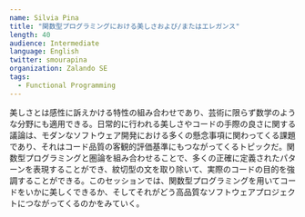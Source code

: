 ```yaml
---
name: Silvia Pina
title: "関数型プログラミングにおける美しさおよび/またはエレガンス"
length: 40
audience: Intermediate
language: English
twitter: smourapina
organization: Zalando SE
tags:
  - Functional Programming
---
```

美しさとは感性に訴えかける特性の組み合わせであり、芸術に限らず数学のような分野にも適用できる。日常的に行われる美しさやコードの手際の良さに関する議論は、モダンなソフトウェア開発における多くの懸念事項に関わってくる課題であり、それはコード品質の客観的評価基準にもつながってくるトピックだ。関数型プログラミングと圏論を組み合わせることで、多くの正確に定義されたパターンを表現することができ、紋切型の文を取り除いて、実際のコードの目的を強調することができる。このセッションでは、関数型プログラミングを用いてコードをいかに美しくできるか、そしてそれがどう高品質なソフトウェアプロジェクトにつながってくるのかをみていく。
